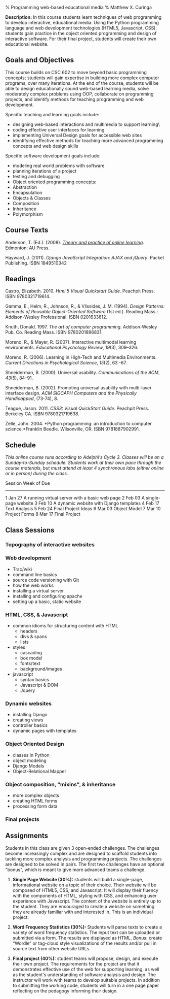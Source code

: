 % Programming web-based educational media
% Matthew X. Curinga

**Description:** In this course students learn techniques of web programming to develop
interactive, educational media. Using the Python programming language
and web development technologies (HTML5, Javascript, CSS), students gain
practice in the object oriented programming and design of interactive
software. For their final project, students will create their own
educational website.

## Goals and Objectives
This course builds on CSC 602 to move beyond basic programming concepts;
students will gain expertise in building more complex computer programs,
over many iterations. At the end of the course, students will be able to
design educationally sound web-based learning media, solve moderately
complex problems using OOP, collaborate on programming projects, and
identify methods for teaching programming and web development.

Specific teaching and learning goals include:

-   designing web-based interactions and multimedia to support learning\
-   coding effective user interfaces for learning
-   implementing Universal Design goals for accessible web sites
-   identifying effective methods for teaching more advanced programming
    concepts and web design skills

Specific software development goals include:

-   modeling real world problems with software
-   planning iterations of a project
-   testing and debugging
-   Object oriented programming concepts:
-   Abstraction
-   Encapsulation
-   Objects & Classes
-   Composition
-   Inheritance
-   Polymorphism


## Course Texts
Anderson, T. (Ed.). (2008). [*Theory and practice of online learning*](http://www.aupress.ca/index.php/books/120146). Edmonton: AU Press.

Hayward, J. (2011). *Django JavaScript Integration: AJAX and jQuery*.
Packet Publishing. ISBN 1849510342

## Readings
Castro, Elizabeth. 2010. *Html 5 Visual Quickstart Guide.* Peachpit
Press. ISBN 9780321719614.

Gamma, E., Helm, R., Johnson, R., & Vlissides, J. M. (1994). *Design
Patterns: Elements of Reusable Object-Oriented Software* (1st ed.).
Reading Mass.: Addison-Wesley Professional. ISBN 0201633612.

Knuth, Donald. 1997. *The art of computer programming.* Addison-Wesley
Pub. Co. Reading Mass. ISBN 9780201896831.

Moreno, R., & Mayer, R. (2007). Interactive multimodal learning
environments. *Educational Psychology Review*, *19*(3), 309–326.

Moreno, R. (2006). Learning in High-Tech and Multimedia Environments.
*Current Directions in Psychological Science*, *15*(2), 63 -67.

Shneiderman, B. (2000). Universal usability. *Communications of the
ACM*, *43*(5), 84–91.

Shneiderman, B. (2002). Promoting universal usability with multi-layer
interface design. *ACM SIGCAPH Computers and the Physically
Handicapped*, (73-74), 8.

Teague, Jason. 2011. *CSS3: Visual QuickStart Guide.* Peachpit Press.
Berkeley CA. ISBN 9780321719638.

Zelle, John. 2004. *Python programming: an introduction to computer
science.*Franklin Beedle. Wilsonville, OR. ISBN 9781887902991.

## Schedule
_This online course runs according to Adelphi's Cycle 3._
_Classes will be on a Sunday-to-Sunday schedule. Students work at their
own pace through the course materials, but must attend at least 4
synchronous labs (either online or in person) during the class._

Session	    Week of	    Due
----------  --------    --------------------------------------------------
1	        Jan 27      A running virtual server with a basic web page
2	        Feb 03      A single-page website
3	        Feb 10      A dynamic website with Django templates
4	        Feb 17      Text Analysis
5	        Feb 24      Final Project Ideas
6	        Mar 03      Object Model
7	        Mar 10      Project Forms
8	        Mar 17      Final Project

## Class Sessions
### Topography of interactive websites

### Web development
* Trac/wiki
* command line basics
* source code versioning with Git
* how the web works
* installing a virtual server
* installing and configuring apache
* setting up a basic, static website

### HTML, CSS, & Javascript
* common idioms for structuring content with HTML
    - headers
    - divs & spans
    - lists
* styles
    - cascading
    - box model
    - fonts/text
    - background/images
* javascript
    * syntax basics
    * Javascript & DOM
    * Jquery

### Dynamic websites
* installing Django
* creating views
* controller basics
* dynamic pages with templates



### Object Oriented Design
* classes in Python
* object modeling
* Django Models
* Object-Relational Mapper

### Object composition, "mixins", & inheritance
* more complex objects
* creating HTML forms
* processing form data

### Final projects

## Assignments

Students in this class are given 3 open-ended challenges. The challenges
become increasingly complex and are designed to scaffold students into
tackling more complex analysis and programming projects. The challenges
are designed to be solved in pairs. The first two challenges have an
optional "bonus", which is meant to give more advanced teams a
challenge.

1.  **Single Page Website (30%):** students will build a single-page,
    informational website on a topic of their choice. Their website will
    be composed of HTML5, CSS, and Javascript. It will display their
    fluency with the components of HTML, styling with CSS, and enhancing
    user experience with Javascript. The content of the website is
    entirely up to the student. They are encouraged to create a website
    on something they are already familiar with and interested in. This
    is an individual project.

2.  **Word Frequency Statistics (30%):** Students will parse texts
    to create a variety of word frequency statistics. The input text can
    be uploaded or submitted via a form. The results are displayed as
    HTML. *Bonus*: create “Wordle” or tag-cloud style visualizations of
    the results and/or pull in source text from other website URLs.

3.  **Final project (40%):** student teams will propose, design, and
    execute their own project. The requirements for the project are that
    it demonstrates effective use of the web for supporting learning, as
    well as the student's understanding of software analysis and design.
    The instructor will work with teams to develop suitable projects. In
    addition to submitting the working code, students will turn in a one
    page paper reflecting on the pedagogy informing their design.
